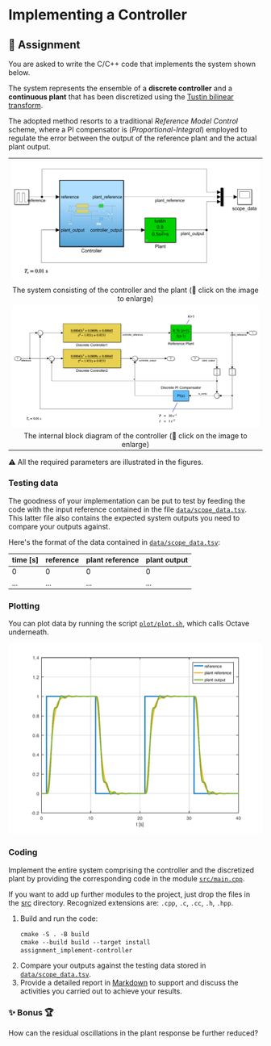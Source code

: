 Implementing a Controller
=================================================

## 📔 Assignment
You are asked to write the C/C++ code that implements the system shown below.

The system represents the ensemble of a **discrete controller** and a **continuous plant** that has been
discretized using the [Tustin bilinear transform](https://en.wikipedia.org/wiki/Bilinear_transform).

The adopted method resorts to a traditional _Reference Model Control_ scheme, where a PI compensator is
(_Proportional-Integral_) employed to regulate the error between the output of the reference plant and
the actual plant output. 

| |
| :---: |
| ![](/assets/controller_plant.png) |
| The system consisting of the controller and the plant (🔘 click on the image to enlarge) |
| ![](/assets/controller.png) |
| The internal block diagram of the controller (🔘 click on the image to enlarge) |

⚠ All the required parameters are illustrated in the figures.

### Testing data
The goodness of your implementation can be put to test by feeding the code with the input reference
contained in the file [`data/scope_data.tsv`](/data/scope_data.tsv). This latter file also contains the 
expected system outputs you need to compare your outputs against.

Here's the format of the data contained in [`data/scope_data.tsv`](/data/scope_data.tsv):

| time [s] | reference | plant reference | plant output |
| :--- | :--- | :--- | :--- |
| 0 | 0 | 0 | 0 |
| ... | ... | ... | ... |

### Plotting
You can plot data by running the script [`plot/plot.sh`](/plot/plot.sh), which calls Octave underneath.

![](/assets/response.png)

### Coding
Implement the entire system comprising the controller and the discretized plant by providing the corresponding code in the module [`src/main.cpp`](/src/main.cpp).

If you want to add up further modules to the project, just drop the files in the [src](/src) directory. Recognized extensions are: `.cpp`, `.c`, `.cc`, `.h`, `.hpp`.
1. Build and run the code:
   ```console
   cmake -S . -B build
   cmake --build build --target install
   assignment_implement-controller
   ```
1. Compare your outputs against the testing data stored in [`data/scope_data.tsv`](/data/scope_data.tsv).
1. Provide a detailed report in [Markdown](https://guides.github.com/features/mastering-markdown) to support
   and discuss the activities you carried out to achieve your results.

### ✨ Bonus 🏆
How can the residual oscillations in the plant response be further reduced?

